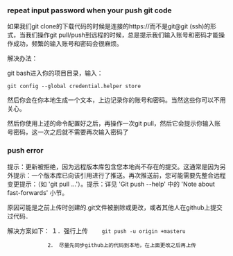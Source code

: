 ### repeat input password when your push git code

如果我们git clone的下载代码的时候是连接的https://而不是git@git (ssh)的形式，当我们操作git pull/push到远程的时候，总是提示我们输入账号和密码才能操作成功，频繁的输入账号和密码会很麻烦。

解决办法：

git bash进入你的项目目录，输入：

`git config --global credential.helper store`

然后你会在你本地生成一个文本，上边记录你的账号和密码。当然这些你可以不用关心。

然后你使用上述的命令配置好之后，再操作一次git pull，然后它会提示你输入账号密码，这一次之后就不需要再次输入密码了

### push error

提示：更新被拒绝，因为远程版本库包含您本地尚不存在的提交。这通常是因为另外提示：一个版本库已向该引用进行了推送。再次推送前，您可能需要先整合远程变更提示：（如 'git pull ...'）。提示：详见 'Git push --help' 中的 'Note about fast-forwards' 小节。

原因可能是之前上传时创建的.git文件被删除或更改，或者其他人在github上提交过代码．

解决方案如下：
１．强行上传　　 
`git push -u origin +masteru`
　　　　　　　

                 2． 尽量先同步github上的代码到本地，在上面更改之后再上传

